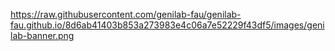 https://raw.githubusercontent.com/genilab-fau/genilab-fau.github.io/8d6ab41403b853a273983e4c06a7e52229f43df5/images/genilab-banner.png

